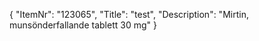 {
  "ItemNr": "123065",
  "Title": "test",
  "Description": "Mirtin, munsönderfallande tablett 30 mg"
}